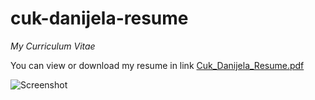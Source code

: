 # cuk-danijela-resume
*My Curriculum Vitae* 

You can view or download my resume in link [Cuk_Danijela_Resume.pdf](https://github.com/cuk-danijela/cuk-danijela-resume/blob/master/Cuk_Danijela_Resume.pdf)

![Screenshot](https://raw.githubusercontent.com/cuk-danijela/cuk-danijela-resume/master/screenshot.png)
